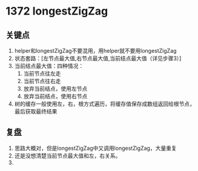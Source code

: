 # 1372 longestZigZag
## 关键点
1. helper和longestZigZag不要混用，用helper就不要用longestZigZag
2. 状态套路：[左节点最大值,右节点最大值,当前结点最大值（详见步骤3）]
3. 当前结点最大值：四种情况：
    1. 当前节点往左走
    2. 当前节点往右走
    3. 放弃当前结点，使用左节点
    4. 放弃当前结点，使用右节点
4. 树的缓存一般使用左，右，根方式遍历，将缓存值保存成数组返回给根节点，最后获取最终结果

## 复盘
1. 思路大概对，但是longestZigZag中又调用longestZigZag，大量重复
2. 还是没想清楚当前节点最大值和左，右关系。
3. 